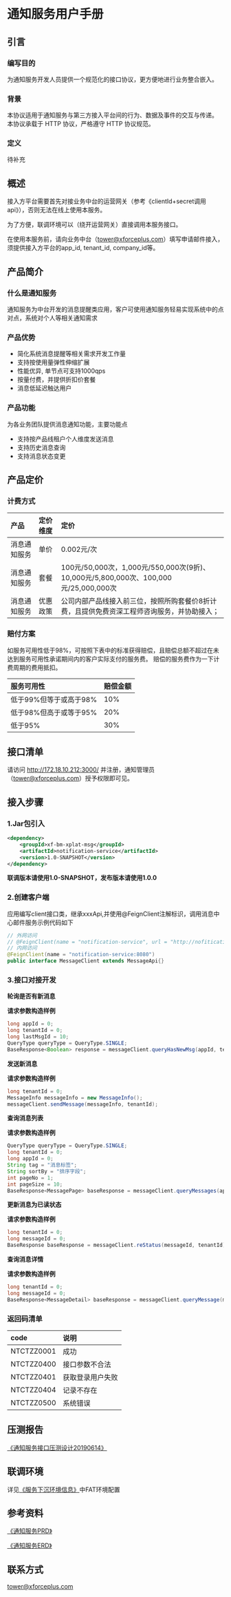 # 通知服务用户手册

## 引言

### 编写目的

为通知服务开发人员提供一个规范化的接口协议，更方便地进行业务整合嵌入。

### 背景

本协议适用于通知服务与第三方接入平台间的行为、数据及事件的交互与传递。 本协议承载于 HTTP 协议，严格遵守 HTTP 协议规范。

### 定义

待补充

## 概述

接入方平台需要首先对接业务中台的运营网关（参考《clientId+secret调用api》），否则无法在线上使用本服务。

为了方便，联调环境可以（绕开运营网关）直接调用本服务接口。

在使用本服务前，请向业务中台（tower@xforceplus.com）填写申请邮件接入，须提供接入方平台的app_id, tenant_id, company_id等。

## 产品简介 

### 什么是通知服务

通知服务为中台开发的消息提醒类应用，客户可使用通知服务轻易实现系统中的点对点，系统对个人等相关通知需求

### 产品优势

+ 简化系统消息提醒等相关需求开发工作量
+ 支持按使用量弹性伸缩扩展
+ 性能优异, 单节点可支持1000qps
+ 按量付费，并提供折扣价套餐
+ 消息低延迟触达用户

### 产品功能
为各业务团队提供消息通知功能，主要功能点
+ 支持按产品线租户个人维度发送消息
+ 支持历史消息查询
+ 支持消息状态变更

## 产品定价

### 计费方式

|  产品  | 定价维度 | 定价 |
|  :----  | :----  |:---- |
| 消息通知服务  | 单价|0.002元/次| 
| 消息通知服务 | 套餐 |100元/50,000次，1,000元/550,000次(9折)、10,000元/5,800,000次、100,000元/25,000,000次|
| 消息通知服务  | 优惠政策 |公司内部产品线接入前三位，按照所购套餐价8折计费，且提供免费资深工程师咨询服务，并协助接入；|


### 赔付方案

如服务可用性低于98%，可按照下表中的标准获得赔偿，且赔偿总额不超过在未达到服务可用性承诺期间内的客户实际支付的服务费。
赔偿的服务费作为一下计费周期的费用抵扣。

|  服务可用性  | 赔偿金额 | 
|  :----  | :----  |
| 低于99%但等于或高于98%  | 10%|
| 低于98%但高于或等于95% | 20% |
| 低于95% | 30% |

## 接口清单
请访问 http://172.18.10.212:3000/ 并注册，通知管理员（tower@xforceplus.com）授予权限即可见。


## 接入步骤
### 1.Jar包引入

<!--DOCUSAURUS_CODE_TABS-->
<!--XML-->
```xml
<dependency>
    <groupId>xf-bm-xplat-msg</groupId>
	<artifactId>notification-service</artifactId>
    <version>1.0-SNAPSHOT</version>
</dependency>
```
**联调版本请使用1.0-SNAPSHOT，发布版本请使用1.0.0**


### 2.创建客户端
应用编写client接口类，继承xxxApi,并使用@FeignClient注解标识，调用消息中心邮件服务示例代码如下
<!--DOCUSAURUS_CODE_TABS-->
<!--Java-->
```java
// 外网访问
// @FeignClient(name = "notification-service", url = "http://nofitication-fat-svc.phoenix-t.xforceplus.com")
// 内网访问
@FeignClient(name = "notification-service:8080")
public interface MessageClient extends MessageApi{}
```
<!--END_DOCUSAURUS_CODE_TABS-->

### 3.接口对接开发

**轮询是否有新消息**

**请求参数构造样例**
<!--DOCUSAURUS_CODE_TABS-->
<!--Java-->
```java
long appId = 0;
long tenantId = 0;
long lastMsgId = 10;
QueryType queryType = QueryType.SINGLE;
BaseResponse<Boolean> response = messageClient.queryHasNewMsg(appId, tenantId, lastMsgId, queryType);
```
<!--END_DOCUSAURUS_CODE_TABS-->

**发送新消息**

**请求参数构造样例**
<!--DOCUSAURUS_CODE_TABS-->
<!--Java-->
```java
long tenantId = 0;
MessageInfo messageInfo = new MessageInfo();
messageClient.sendMessage(messageInfo, tenantId);
```
<!--END_DOCUSAURUS_CODE_TABS-->

**查询消息列表**

**请求参数构造样例**
<!--DOCUSAURUS_CODE_TABS-->
<!--Java-->
```java
QueryType queryType = QueryType.SINGLE;
long tenantId = 0;
long appId = 0;
String tag = "消息标签";
String sortBy = "排序字段";
int pageNo = 1;
int pageSize = 10;
BaseResponse<MessagePage> baseResponse = messageClient.queryMessages(appId, tenantId, queryType, tag, sortBy, pageNo, pageSize);
```
<!--END_DOCUSAURUS_CODE_TABS-->

**更新消息为已读状态**

**请求参数构造样例**
<!--DOCUSAURUS_CODE_TABS-->
<!--Java-->
```java
long tenantId = 0;
long messageId = 0;
BaseResponse baseResponse = messageClient.reStatus(messageId, tenantId);
```
<!--END_DOCUSAURUS_CODE_TABS-->

**查询消息详情**

**请求参数构造样例**
<!--DOCUSAURUS_CODE_TABS-->
<!--Java-->
```java
long tenantId = 0;
long messageId = 0;
BaseResponse<MessageDetail> baseResponse = messageClient.queryMessage(messageId, tenantId);
```
<!--END_DOCUSAURUS_CODE_TABS-->



### 返回码清单

|  code   | 说明 | 
|  :----  |:----|
|NTCTZZ0001 |  成功 |
| NTCTZZ0400 |  接口参数不合法 |
| NTCTZZ0401 | 获取登录用户失败|
| NTCTZZ0404 |  记录不存在 |
| NTCTZZ0500 |  系统错误 |


## 压测报告

[《通知服务接口压测设计20190614》](assets/inform-test-report.pdf)

## 联调环境

详见[《服务下沉环境信息》](https://wiki.xforceplus.com/pages/viewpage.action?pageId=30025683)中FAT环境配置

## 参考资料

[《通知服务PRD》](https://wiki.xforceplus.com/pages/viewpage.action?pageId=30021044)

[《通知服务ERD》](https://wiki.xforceplus.com/pages/viewpage.action?pageId=30027491)



## 联系方式
tower@xforceplus.com